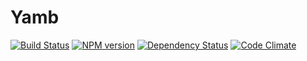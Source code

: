 # Yamb

[![Build Status](https://travis-ci.org/yamb/yamb.png?branch=master)](https://travis-ci.org/yamb/yamb) [![NPM version](https://badge.fury.io/js/yamb.png)](http://badge.fury.io/js/yamb) [![Dependency Status](https://david-dm.org/yamb/yamb.png)](https://david-dm.org/yamb/yamb) [![Code Climate](https://codeclimate.com/github/yamb/yamb.png)](https://codeclimate.com/github/yamb/yamb)